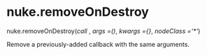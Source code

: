 # nuke.removeOnDestroy
nuke.removeOnDestroy(_call_ , _args =()_, _kwargs ={}_, _nodeClass ='*'_)

Remove a previously-added callback with the same arguments.